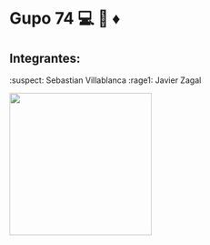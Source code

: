 # Gupo 74 :computer: :gem: :diamonds:

## Integrantes:
:suspect: Sebastian Villablanca
:rage1: Javier Zagal 



<img src="https://i.pinimg.com/736x/48/b6/66/48b6668e371610e0898064d992e4b996.jpg" width="250">